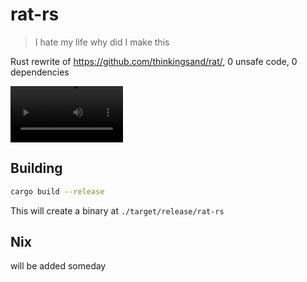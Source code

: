 # rat-rs
> I hate my life why did I make this

Rust rewrite of https://github.com/thinkingsand/rat/, 0 unsafe code, 0 dependencies

<video src="https://github.com/yavko/rat-rs/assets/15178513/c9276231-8403-4040-9675-c91e944ca2b7" width="180"></video>

## Building
```sh
cargo build --release
```
This will create a binary at `./target/release/rat-rs`

## Nix
will be added someday
